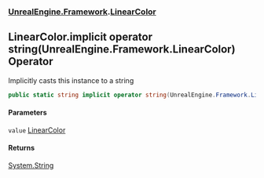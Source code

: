 ### [UnrealEngine.Framework](./UnrealEngine-Framework.md 'UnrealEngine.Framework').[LinearColor](./UnrealEngine-Framework-LinearColor.md 'UnrealEngine.Framework.LinearColor')
## LinearColor.implicit operator string(UnrealEngine.Framework.LinearColor) Operator
Implicitly casts this instance to a string  
```csharp
public static string implicit operator string(UnrealEngine.Framework.LinearColor value);
```
#### Parameters
<a name='UnrealEngine-Framework-LinearColor-op_Implicitstring(UnrealEngine-Framework-LinearColor)-value'></a>
`value` [LinearColor](./UnrealEngine-Framework-LinearColor.md 'UnrealEngine.Framework.LinearColor')  
  
#### Returns
[System.String](https://docs.microsoft.com/en-us/dotnet/api/System.String 'System.String')  
